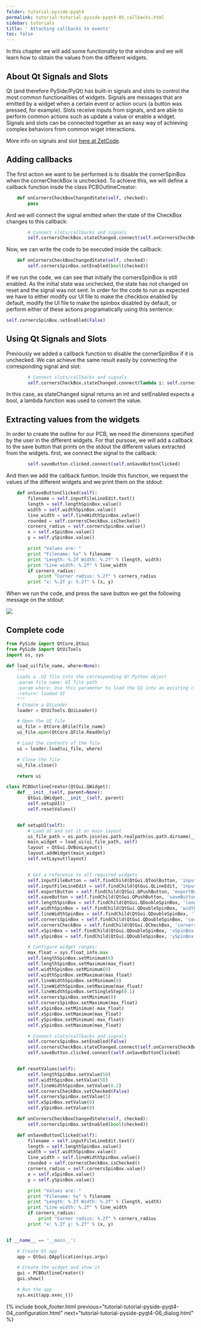 ```yaml
---
folder: tutorial-pyside-pyqt4
permalink: tutorial-tutorial-pyside-pyqt4-05_callbacks.html
sidebar: tutorials
title: ' Attaching callbacks to events'
toc: false
---
```



In this chapter we will add some functionality to the window and we will learn how to obtain the values from the different widgets.

## About Qt Signals and Slots
Qt (and therefore PySide/PyQt) has built-in signals and slots to control the most common functionalities of widgets. Signals are messages that are emitted by a widget when a certain event or action ocurs (a button was pressed, for example). Slots receive inputs from signals, and are able to perform common actions such as update a value or enable a widget. Signals and slots can be connected together as an easy way of achieving complex behaviors from common wiget interactions. 

More info on signals and slot [here at ZetCode](http://zetcode.com/gui/pysidetutorial/eventsandsignals/).

## Adding callbacks
The first action we want to be performed is to disable the cornerSpinBox when the cornerCheckBox is unchecked. To achieve this, we will define a callback function insde the class PCBOutlineCreator:

```python
    def onCornersCheckBoxChangedState(self, checked):
        pass
```

And we will connect the signal emitted when the state of the CheckBox changes to this callback:

```python
        # Connect slots/callbacks and signals
        self.cornersCheckBox.stateChanged.connect(self.onCornersCheckBoxChangedState)
```

Now, we can write the code to be executed inside the callback:

```python
    def onCornersCheckBoxChangedState(self, checked):
        self.cornersSpinBox.setEnabled(bool(checked))
```

If we run the code, we can see that initially the cornersSpinBox is still enabled. As the initial state was unchecked, the state has not changed on reset and the signal was not sent. In order for the code to run as expected we have to either modify our UI file to make the checkbox enabled by default, modify the UI file to make the spinbox disabled by default, or perform either of these actions programatically using this sentence:

```python
self.cornersSpinBox.setEnabled(False)
```

## Using Qt Signals and Slots
Previously we added a callback function to disable the cornerSpinBox if it is unchecked. We can achieve the same result easily by connecting the corresponding signal and slot:

```python
        # Connect slots/callbacks and signals
        self.cornersCheckBox.stateChanged.connect(lambda i: self.cornersSpinBox.setEnabled(bool(i)))
```

In this case, as stateChanged signal returns an int and setEnabled expects a bool, a lambda function was used to convert the value. 

## Extracting values from the widgets

In order to create the outline for our PCB, we need the dimensions specified by the user in the different widgets. For that pursose, we will add a callback to the save button that prints on the stdout the different values extracted from the widgets. first, we connect the signal to the callback:

```python
        self.saveButton.clicked.connect(self.onSaveButtonClicked)
```

And then we add the callback funtion. Inside this function, we request the values of the different widgets and we print them on the stdout:

```python
    def onSaveButtonClicked(self):
        filename = self.inputFileLineEdit.text()
        length = self.lengthSpinBox.value()
        width = self.widthSpinBox.value()
        line_width = self.lineWidthSpinBox.value()
        rounded = self.cornersCheckBox.isChecked()
        corners_radius = self.cornersSpinBox.value()
        x = self.xSpinBox.value()
        y = self.ySpinBox.value()

        print "Values are: "
        print "Filename: %s" % filename
        print "Length: %.2f Width: %.2f" % (length, width)
        print "Line width: %.2f" % line_width
        if corners_radius:
            print "Corner radius: %.2f" % corners_radius
        print "x: %.2f y: %.2f" % (x, y)
```

When we run the code, and press the save button we get the following message on the stdout:

![](img/tutorials/tutorial-pyside-pyqt4/python/stdout-callback.png)

## Complete code

```python
from PySide import QtCore,QtGui
from PySide import QtUiTools
import os, sys

def load_ui(file_name, where=None):
    """
    Loads a .UI file into the corresponding Qt Python object
    :param file_name: UI file path
    :param where: Use this parameter to load the UI into an existing class (i.e. to override methods)
    :return: loaded UI
    """
    # Create a QtLoader
    loader = QtUiTools.QUiLoader()

    # Open the UI file
    ui_file = QtCore.QFile(file_name)
    ui_file.open(QtCore.QFile.ReadOnly)

    # Load the contents of the file
    ui = loader.load(ui_file, where)

    # Close the file
    ui_file.close()

    return ui

class PCBOutlineCreator(QtGui.QWidget):
    def __init__(self, parent=None):
        QtGui.QWidget.__init__(self, parent)
        self.setupUI()
        self.resetValues()


    def setupUI(self):
        # Load UI and set it as main layout
        ui_file_path = os.path.join(os.path.realpath(os.path.dirname(__file__)), 'PCBOutlineCreator.ui')
        main_widget = load_ui(ui_file_path, self)
        layout = QtGui.QVBoxLayout()
        layout.addWidget(main_widget)
        self.setLayout(layout)


        # Get a reference to all required widgets
        self.inputFileButton = self.findChild(QtGui.QToolButton, 'inputFileButton')
        self.inputFileLineEdit = self.findChild(QtGui.QLineEdit, 'inputFileLineEdit')
        self.exportButton = self.findChild(QtGui.QPushButton, 'exportButton')
        self.saveButton = self.findChild(QtGui.QPushButton, 'saveButton')
        self.lengthSpinBox = self.findChild(QtGui.QDoubleSpinBox, 'lengthSpinBox')
        self.widthSpinBox = self.findChild(QtGui.QDoubleSpinBox, 'widthSpinBox')
        self.lineWidthSpinBox = self.findChild(QtGui.QDoubleSpinBox, 'lineWidthSpinBox')
        self.cornersSpinBox = self.findChild(QtGui.QDoubleSpinBox, 'cornersSpinBox')
        self.cornersCheckBox = self.findChild(QtGui.QCheckBox, 'cornersCheckBox')
        self.xSpinBox = self.findChild(QtGui.QDoubleSpinBox, 'xSpinBox')
        self.ySpinBox = self.findChild(QtGui.QDoubleSpinBox, 'ySpinBox')

        # Configure widget ranges:
        max_float = sys.float_info.max
        self.lengthSpinBox.setMinimum(0)
        self.lengthSpinBox.setMaximum(max_float)
        self.widthSpinBox.setMinimum(0)
        self.widthSpinBox.setMaximum(max_float)
        self.lineWidthSpinBox.setMinimum(0)
        self.lineWidthSpinBox.setMaximum(max_float)
        self.lineWidthSpinBox.setSingleStep(0.1)
        self.cornersSpinBox.setMinimum(0)
        self.cornersSpinBox.setMaximum(max_float)
        self.xSpinBox.setMinimum(-max_float)
        self.xSpinBox.setMaximum(max_float)
        self.ySpinBox.setMinimum(-max_float)
        self.ySpinBox.setMaximum(max_float)

        # Connect slots/callbacks and signals
        self.cornersSpinBox.setEnabled(False)
        self.cornersCheckBox.stateChanged.connect(self.onCornersCheckBoxChangedState)
        self.saveButton.clicked.connect(self.onSaveButtonClicked)


    def resetValues(self):
        self.lengthSpinBox.setValue(50)
        self.widthSpinBox.setValue(50)
        self.lineWidthSpinBox.setValue(0.2)
        self.cornersCheckBox.setChecked(False)
        self.cornersSpinBox.setValue(5)
        self.xSpinBox.setValue(0)
        self.ySpinBox.setValue(0)

    def onCornersCheckBoxChangedState(self, checked):
        self.cornersSpinBox.setEnabled(bool(checked))

    def onSaveButtonClicked(self):
        filename = self.inputFileLineEdit.text()
        length = self.lengthSpinBox.value()
        width = self.widthSpinBox.value()
        line_width = self.lineWidthSpinBox.value()
        rounded = self.cornersCheckBox.isChecked()
        corners_radius = self.cornersSpinBox.value()
        x = self.xSpinBox.value()
        y = self.ySpinBox.value()

        print "Values are: "
        print "Filename: %s" % filename
        print "Length: %.2f Width: %.2f" % (length, width)
        print "Line width: %.2f" % line_width
        if corners_radius:
            print "Corner radius: %.2f" % corners_radius
        print "x: %.2f y: %.2f" % (x, y)


if __name__ == '__main__':

    # Create Qt app
    app = QtGui.QApplication(sys.argv)

    # Create the widget and show it
    gui = PCBOutlineCreator()
    gui.show()

    # Run the app
    sys.exit(app.exec_())
```
{% include book_footer.html previous="tutorial-tutorial-pyside-pyqt4-04_configuration.html" next="tutorial-tutorial-pyside-pyqt4-06_dialog.html" %}